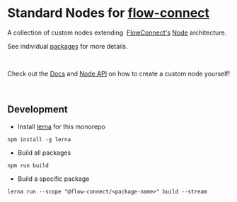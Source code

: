 # Standard Nodes for [flow-connect](https://github.com/saurabh-prosoft/flow-connect)

A collection of custom nodes extending <img src="" alt="" /> [FlowConnect's](https://flow-connect.saurabhagat.me) [Node](https://flow-connect.saurabhagat.me/reference/api/classes/node.html) architecture.

See individual [packages](./packages/README.md) for more details.

<br/>

Check out the [Docs](https://flow-connect.saurabhagat.me/guide/nodes.html) and [Node API](https://flow-connect.saurabhagat.me/reference/api/classes/node.html) on how to create a custom node yourself!

<br/>

## Development

- Install [lerna](https://github.com/lerna/lerna) for this monorepo

```shell
npm install -g lerna
```

- Build all packages

```shell
npm run build
```

- Build a specific package

```shell
lerna run --scope "@flow-connect/<package-name>" build --stream
```
